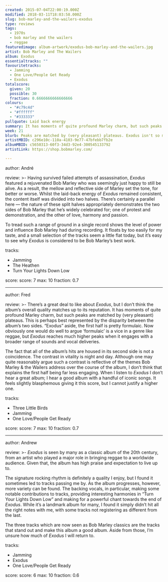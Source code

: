 ```yaml
---
created: 2015-07-04T22:00:19.000Z
modified: 2018-03-11T18:03:58.000Z
slug: bob-marley-and-the-wailers-exodus
type: reviews
tags:
  - 1970s
  - bob marley and the wailers
  - reggae
featuredimage: album-artwork/exodus-bob-marley-and-the-wailers.jpg
artist: Bob Marley and The Wailers
album: Exodus
essentialtracks: ""
favouritetracks:
  - Jamming
  - One Love/People Get Ready
  - Exodus
totalscore:
  given: 20
  possible: 30
  fraction: 0.6666666666666666
colours:
  - "#c79c4d"
  - "#ffffff"
  - "#333333"
pullquote: Laid back energy
summary: It has moments of quite profound Marley charm, but such peaks are matched by (very pleasant) plateaus. When I listen to Exodus I don't hear a great album; I hear a good album with a handful of iconic songs.
week: 21
blurb: Peaks are matched by (very pleasant) plateaus. Exodus isn't so much a great album as it is a good album with a handful of iconic songs.
artistMBID: c296e10c-110a-4103-9e77-47bfebb7fb2e
albumMBID: c5650313-60f3-34d3-92e4-300545133792
artistLink: https://shop.bobmarley.com/

---
```


author: André

review: >-
  Having survived failed attempts of assassination, *Exodus* featured a rejuvenated Bob Marley who was seemingly just happy to still be alive. As a result, the mellow and reflective side of Marley set the tone, for better or worse. Whilst the laid-back energy of *Exodus* remained consistent, the content itself was divided into two halves. There’s certainly a parallel here — the nature of these split halves appropriately demonstrates the two sides of Bob Marley that he’s widely celebrated for; one of protest and demonstration, and the other of love, harmony and passion. 
  
  To tread such a range of ground in a single record shows the level of power and influence Bob Marley had during recording. It floats by too easily for my taste, and a small selection of the tracks seem a little flat today, but it’s easy to see why *Exodus* is considered to be Bob Marley’s best work.

tracks:
  - Jamming
  - ­The Heathen
  - ­Turn Your Lights Down Low

score:
  score: 7
  max: 10
  fraction: 0.7

---
author: Fred

review: >-
  There’s a great deal to like about *Exodus*, but I don’t think the album’s overall quality matches up to its reputation. It has moments of quite profound Marley charm, but such peaks are matched by (very pleasant) plateaus. This is perhaps best represented by the disparity between the album’s two sides. “Exodus” aside, the first half is pretty formulaic. Now obviously one would do well to argue ‘formulaic’ is a vice in a genre like reggae, but *Exodus* reaches much higher peaks when it engages with a broader range of sounds and vocal deliveries. 
  
  The fact that all of the album’s hits are housed in its second side is not a coincidence. The contrast in vitality is night and day. Although one may quite reasonably argue such a contrast is reflective of the themes Bob Marley & the Wailers address over the course of the album, I don’t think that explains the first half being far less engaging. When I listen to *Exodus* I don’t hear a great album; I hear a good album with a handful of iconic songs. It feels slightly blasphemous giving it this score, but I cannot justify a higher one.

tracks:
  - Three Little Birds
  - ­Jamming
  - ­One Love/People Get Ready

score:
  score: 7
  max: 10
  fraction: 0.7

---
author: Andrew

review: >-
  *Exodus* is seen by many as a classic album of the 20th century, from an artist who played a major role in bringing reggae to a worldwide audience. Given that, the album has high praise and expectation to live up to. 
  
  The signature rocking rhythm is definitely a quality I enjoy, but I found it sometimes led to tracks passing me by. As the album progresses, however, more variety can be found. The backing vocals, in particular, making some notable contributions to tracks, providing interesting harmonies in “Turn Your Lights Down Low” and making for a powerful chant towards the end of *Exodus*. While it’s a landmark album for many, I found it simply didn’t hit all the right notes with me, with some tracks not registering as different from the last. 
  
  The three tracks which are now seen as Bob Marley classics are the tracks that stand out and make this album a good album. Aside from those, I’m unsure how much of *Exodus* I will return to.

tracks:
  - Jamming
  - ­Exodus
  - ­One Love/People Get Ready

score:
  score: 6
  max: 10
  fraction: 0.6
